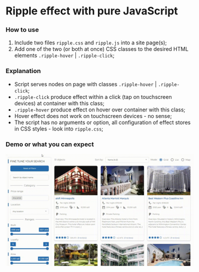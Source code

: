 # Ripple effect with pure JavaScript

### How to use
1. Include two files `ripple.css` and `ripple.js` into a site page(s);
2. Add one of the two (or both at once) CSS classes to the desired HTML elements `.ripple-hover` | `.ripple-click`;

### Explanation
- Script serves nodes on page with classes `.ripple-hover` | `.ripple-click`;
- `.ripple-click` produce effect within a click (tap on touchscreen devices) at container with this class;
- `.ripple-hover` produce effect on hover over container with this class;
- Hover effect does not work on touchscreen devices - no sense;
- The script has no arguments or option, all configuration of effect stores in CSS styles - look into `ripple.css`;


### Demo or what you can expect
![Demo CountPages alpha](https://github.com/outcomer/javascript-ripple-effect/blob/main/demo.gif)
